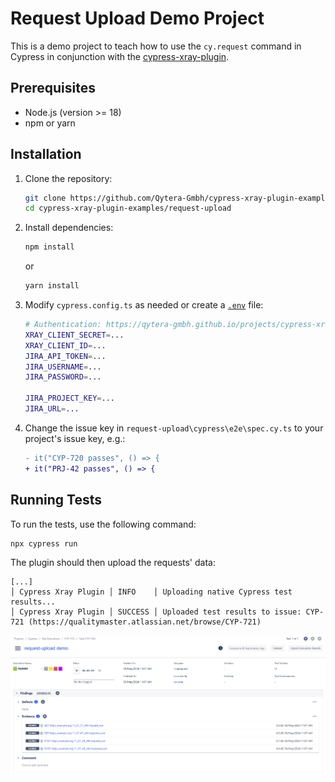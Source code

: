 # Request Upload Demo Project

This is a demo project to teach how to use the `cy.request` command in Cypress in conjunction with the [cypress-xray-plugin](https://www.npmjs.com/package/cypress-xray-plugin).

## Prerequisites

- Node.js (version >= 18)
- npm or yarn

## Installation

1. Clone the repository:

    ```sh
    git clone https://github.com/Qytera-Gmbh/cypress-xray-plugin-examples
    cd cypress-xray-plugin-examples/request-upload
    ```

2. Install dependencies:

    ```sh
    npm install
    ```

    or

    ```sh
    yarn install
    ```

3. Modify `cypress.config.ts` as needed or create a [`.env`](https://www.npmjs.com/package/dotenv) file:

    ```sh
    # Authentication: https://qytera-gmbh.github.io/projects/cypress-xray-plugin/section/configuration/authentication/
    XRAY_CLIENT_SECRET=...
    XRAY_CLIENT_ID=...
    JIRA_API_TOKEN=...
    JIRA_USERNAME=...
    JIRA_PASSWORD=...

    JIRA_PROJECT_KEY=...
    JIRA_URL=...
    ```

4. Change the issue key in `request-upload\cypress\e2e\spec.cy.ts` to your project's issue key, e.g.:

    ```diff
    - it("CYP-720 passes", () => {
    + it("PRJ-42 passes", () => {
    ```

## Running Tests

To run the tests, use the following command:

```sh
npx cypress run
```

The plugin should then upload the requests' data:

```console
[...]
│ Cypress Xray Plugin │ INFO    │ Uploading native Cypress test results...
│ Cypress Xray Plugin │ SUCCESS │ Uploaded test results to issue: CYP-721 (https://qualitymaster.atlassian.net/browse/CYP-721)
```

![alt text](assets/execution-results.png)